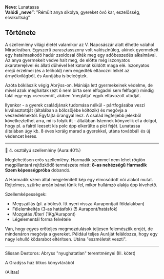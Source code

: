 **Neve**: Lunatassa  
**Valódi „neve”**: "Rémült anya sikolya, gyereket óvó kar, eszelősség, elvakultság"

## Története

A szellemlény világi életét valamikor az V. Napcsászár alatt élhette valahol Miracleában. Egyszerű parasztasszony volt valószínűleg, akinek gyermekeit egy hatalmaskodó hadúr zsoldosai ölték meg egy adóbeszedés alkalmával. Az anya gyermekeit védve halt meg, de előtte még iszonyatos akaraterejével és állati dühével két katonát küldött maga elé. Iszonyatos erejű érzelmei (és a telihold) nem engedték eltávozni lelkét az árnyékvilágból, és Aurájába is beleégtek.

Azóta bóklászik végig Abrÿss-on. Mániája lett gyermekeinek védelme, de mivel azok meghaltak (ezt ő nem bírta sem elfogadni sem felfogni) mindig talál egy-egy csecsemőt, akiben 'meglátja' egyik eltávozott utódját.  

Ilyenkor - a gyerek családjának tudomása nélkül - pártfogásába veszi kiválasztottját (általában a bölcsőjébe költözik) és megóvja a veszedelmektől. Egyfajta őrangyal lesz. A család legfeljebb jelekből következtethet arra, mi is folyik itt - általában Istennek könyvelik el a dolgot, hogy pl. a falról leesett kis polc épp elkerülte a pici fejét. Lunatassa általában úgy kb. 8 éves koráig marad a gyerekkel, utána továbbáll és új védencet keres.

---

👻 4. osztályú szellemlény (Aura:40%)

Meglehetősen erős szellemlény. Harmadik szemmel nem lehet rögtön megpillantani rejtőzködő természete miatt: **8-as nehézségű Harmadik Szem képességpróba** dobandó.

A Harmadik szem által megjelenített kép egy elmosódott női alakot mutat. Rejtelmes, szürke arcán bánat tűnik fel, mikor hullámzó alakja épp kivehető.

Szellemképességek:
- Megszállás (pl. a bölcső. Itt nyeri vissza Aurapontjait földalakban)
- Félelemkeltés (3-as hatásfok) (5 Aurapont/hatásfok)
- Mozgatás /Éter/ (1Kg/Aurapont)
- Légelementál forma felvétele

Van, hogy egyes erőteljes megmozdulások teljesen felemésztik erejét, de mindenáron megóvja a gyereket. Például teljes Auráját feláldozza, hogy egy nagy lehulló kődarabot eltérítsen. Utána "eszméletét veszti".

---

Slissan Destoros: Abryss "nyughatatlan" teremtményei (III. kötet)

A Gradÿss ház titkos könyvtárából

(Ailtas)
